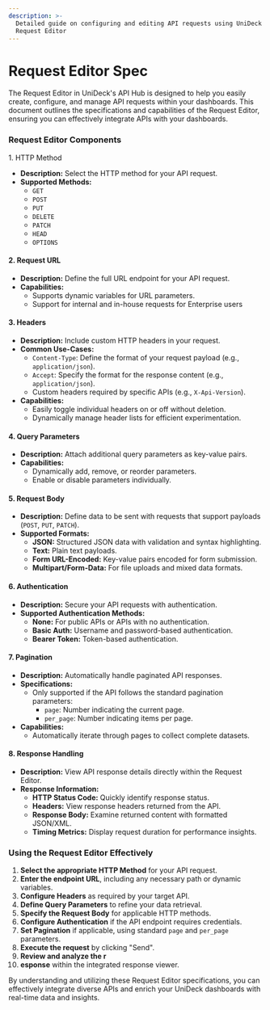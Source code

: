 ```yaml
---
description: >-
  Detailed guide on configuring and editing API requests using UniDeck's API Hub
  Request Editor
---
```


# Request Editor Spec

The Request Editor in UniDeck's API Hub is designed to help you easily create, configure, and manage API requests within your dashboards. This document outlines the specifications and capabilities of the Request Editor, ensuring you can effectively integrate APIs with your dashboards.

### Request Editor Components

1\. HTTP Method

* **Description:** Select the HTTP method for your API request.
* **Supported Methods:**
  * `GET`
  * `POST`
  * `PUT`
  * `DELETE`
  * `PATCH`
  * `HEAD`
  * `OPTIONS`

#### 2. Request URL

* **Description:** Define the full URL endpoint for your API request.
* **Capabilities:**
  * Supports dynamic variables for URL parameters.
  * Support for internal and in-house requests for Enterprise users

#### 3. Headers

* **Description:** Include custom HTTP headers in your request.
* **Common Use-Cases:**
  * `Content-Type`: Define the format of your request payload (e.g., `application/json`).
  * `Accept`: Specify the format for the response content (e.g., `application/json`).
  * Custom headers required by specific APIs (e.g., `X-Api-Version`).
* **Capabilities:**
  * Easily toggle individual headers on or off without deletion.
  * Dynamically manage header lists for efficient experimentation.

#### 4. Query Parameters

* **Description:** Attach additional query parameters as key-value pairs.
* **Capabilities:**
  * Dynamically add, remove, or reorder parameters.
  * Enable or disable parameters individually.

#### 5. Request Body

* **Description:** Define data to be sent with requests that support payloads (`POST`, `PUT`, `PATCH`).
* **Supported Formats:**
  * **JSON:** Structured JSON data with validation and syntax highlighting.
  * **Text:** Plain text payloads.
  * **Form URL-Encoded:** Key-value pairs encoded for form submission.
  * **Multipart/Form-Data:** For file uploads and mixed data formats.

#### 6. Authentication

* **Description:** Secure your API requests with authentication.
* **Supported Authentication Methods:**
  * **None:** For public APIs or APIs with no authentication.
  * **Basic Auth:** Username and password-based authentication.
  * **Bearer Token:** Token-based authentication.

#### 7. Pagination

* **Description:** Automatically handle paginated API responses.
* **Specifications:**
  * Only supported if the API follows the standard pagination parameters:
    * `page`: Number indicating the current page.
    * `per_page`: Number indicating items per page.
* **Capabilities:**
  * Automatically iterate through pages to collect complete datasets.

#### 8. Response Handling

* **Description:** View API response details directly within the Request Editor.
* **Response Information:**
  * **HTTP Status Code:** Quickly identify response status.
  * **Headers:** View response headers returned from the API.
  * **Response Body:** Examine returned content with formatted JSON/XML.
  * **Timing Metrics:** Display request duration for performance insights.

### Using the Request Editor Effectively

1. **Select the appropriate HTTP Method** for your API request.
2. **Enter the endpoint URL**, including any necessary path or dynamic variables.
3. **Configure Headers** as required by your target API.
4. **Define Query Parameters** to refine your data retrieval.
5. **Specify the Request Body** for applicable HTTP methods.
6. **Configure Authentication** if the API endpoint requires credentials.
7. **Set Pagination** if applicable, using standard `page` and `per_page` parameters.
8. **Execute the request** by clicking "Send".
9. **Review and analyze the r**
10. **esponse** within the integrated response viewer.

By understanding and utilizing these Request Editor specifications, you can effectively integrate diverse APIs and enrich your UniDeck dashboards with real-time data and insights.
